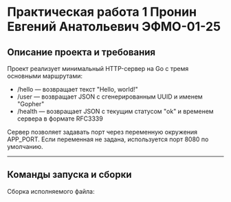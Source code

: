 # Практическая работа 1 Пронин Евгений Анатольевич ЭФМО-01-25

## Описание проекта и требования

Проект реализует минимальный HTTP-сервер на Go с тремя основными маршрутами:

- /hello — возвращает текст "Hello, world!"
- /user — возвращает JSON с сгенерированным UUID и именем "Gopher"
- /health — возвращает JSON с текущим статусом "ok" и временем сервера в формате RFC3339

Сервер позволяет задавать порт через переменную окружения APP_PORT. Если переменная не задана, используется порт 8080 по умолчанию.

---

## Команды запуска и сборки

Сборка исполняемого файла:
